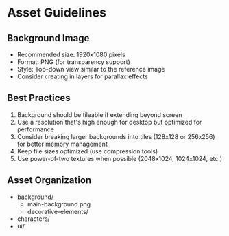 # Asset Guidelines

## Background Image
- Recommended size: 1920x1080 pixels
- Format: PNG (for transparency support)
- Style: Top-down view similar to the reference image
- Consider creating in layers for parallax effects

## Best Practices
1. Background should be tileable if extending beyond screen
2. Use a resolution that's high enough for desktop but optimized for performance
3. Consider breaking larger backgrounds into tiles (128x128 or 256x256) for better memory management
4. Keep file sizes optimized (use compression tools)
5. Use power-of-two textures when possible (2048x1024, 1024x1024, etc.)

## Asset Organization
- background/
  - main-background.png
  - decorative-elements/
- characters/
- ui/
